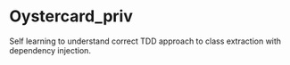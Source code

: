# Oystercard_priv

Self learning to understand correct TDD approach to class extraction with
dependency injection.
